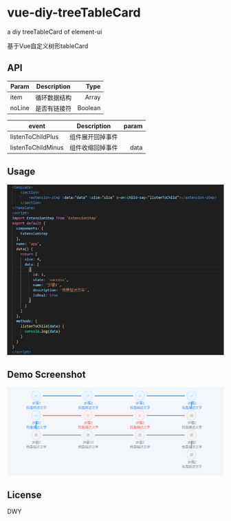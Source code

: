 # vue-diy-treeTableCard
a diy treeTableCard of element-ui

基于Vue自定义树形tableCard

API
-----------------------
|Param          | Description   | Type  |
| ------------- |:-------------:| -----:|
| item          | 循环数据结构   | Array |
| noLine        | 是否有链接符   |Boolean|

|event          | Description   | param |
| ------------- |:-------------:| -----:|
|listenToChildPlus | 组件展开回掉事件   | |
|listenToChildMinus| 组件收缩回掉事件   | data |


Usage
------------------------
![image](https://github.com/dingwanyu000/extensionStep/blob/master/Usage.png)

Demo Screenshot
------------------------
![image](https://github.com/dingwanyu000/extensionStep/blob/master/demo.png)

License
------------------------
DWY
